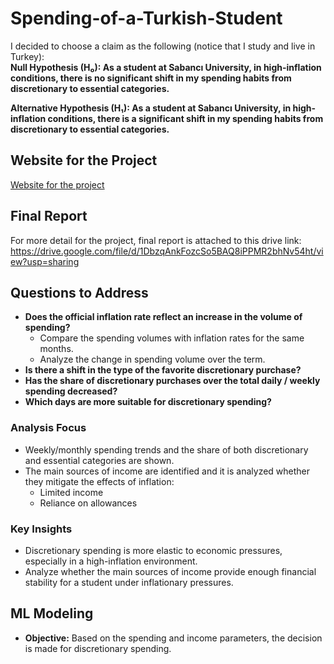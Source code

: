 # Spending-of-a-Turkish-Student

I decided to choose a claim as the following (notice that I study and live in Turkey):  
**Null Hypothesis (H₀):
As a student at Sabancı University, in high-inflation conditions, there is no significant shift in my spending habits from discretionary to essential categories.** 

**Alternative Hypothesis (H₁):
As a student at Sabancı University, in high-inflation conditions, there is a significant shift in my spending habits from discretionary to essential categories.**

## Website for the Project
[Website for the project](https://melihdilbaz.github.io/)

## Final Report
For more detail for the project, final report is attached to this drive link: https://drive.google.com/file/d/1DbzqAnkFozcSo5BAQ8iPPMR2bhNv54ht/view?usp=sharing

## Questions to Address
- **Does the official inflation rate reflect an increase in the volume of spending?**
  - Compare the spending volumes with inflation rates for the same months.
  - Analyze the change in spending volume over the term.
- **Is there a shift in the type of the favorite discretionary purchase?**
- **Has the share of discretionary purchases over the total daily / weekly spending decreased?**
- **Which days are more suitable for discretionary spending?**

### Analysis Focus
- Weekly/monthly spending trends and the share of both discretionary and essential categories are shown.
- The main sources of income are identified and it is analyzed whether they mitigate the effects of inflation:
  - Limited income
  - Reliance on allowances

### Key Insights
- Discretionary spending is more elastic to economic pressures, especially in a high-inflation environment.
- Analyze whether the main sources of income provide enough financial stability for a student under inflationary pressures.

## ML Modeling
- **Objective:** Based on the spending and income parameters, the decision is made for discretionary spending.



